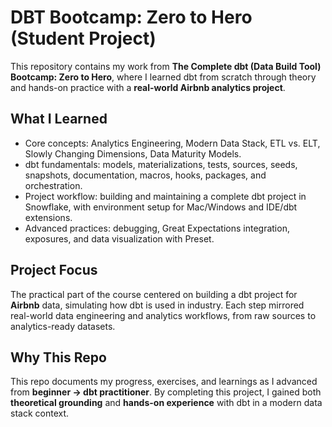 # DBT Bootcamp: Zero to Hero (Student Project)

This repository contains my work from **The Complete dbt (Data Build Tool) Bootcamp: Zero to Hero**, where I learned dbt from scratch through theory and hands-on practice with a **real-world Airbnb analytics project**.

## What I Learned

* Core concepts: Analytics Engineering, Modern Data Stack, ETL vs. ELT, Slowly Changing Dimensions, Data Maturity Models.
* dbt fundamentals: models, materializations, tests, sources, seeds, snapshots, documentation, macros, hooks, packages, and orchestration.
* Project workflow: building and maintaining a complete dbt project in Snowflake, with environment setup for Mac/Windows and IDE/dbt extensions.
* Advanced practices: debugging, Great Expectations integration, exposures, and data visualization with Preset.

## Project Focus

The practical part of the course centered on building a dbt project for **Airbnb** data, simulating how dbt is used in industry. Each step mirrored real-world data engineering and analytics workflows, from raw sources to analytics-ready datasets.

## Why This Repo

This repo documents my progress, exercises, and learnings as I advanced from **beginner → dbt practitioner**. By completing this project, I gained both **theoretical grounding** and **hands-on experience** with dbt in a modern data stack context.
